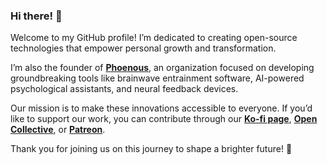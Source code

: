 ### Hi there! 👋  

Welcome to my GitHub profile! I’m dedicated to creating open-source technologies that empower personal growth and transformation.  

I’m also the founder of [**Phoenous**](https://github.com/Phoenous), an organization focused on developing groundbreaking tools like brainwave entrainment software, AI-powered psychological assistants, and neural feedback devices.  

Our mission is to make these innovations accessible to everyone. If you’d like to support our work, you can contribute through our [**Ko-fi page**](https://ko-fi.com/phoenous#payment-widget), [**Open Collective**](https://opencollective.com/phoenous), or [**Patreon**](https://www.patreon.com/c/RustHat).  

Thank you for joining us on this journey to shape a brighter future! 🚀  
